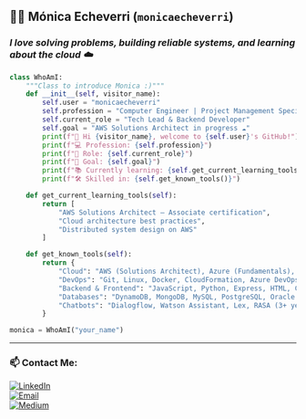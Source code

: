 
## 👩‍💻 Mónica Echeverri (`monicaecheverri`)

### *I love solving problems, building reliable systems, and learning about the cloud ☁️*

```python
class WhoAmI:
    """Class to introduce Monica :)"""
    def __init__(self, visitor_name):
        self.user = "monicaecheverri"
        self.profession = "Computer Engineer | Project Management Specialist"
        self.current_role = "Tech Lead & Backend Developer"
        self.goal = "AWS Solutions Architect in progress ☁️"
        print(f"👋 Hi {visitor_name}, welcome to {self.user}'s GitHub!")
        print(f"💻 Profession: {self.profession}")
        print(f"🚀 Role: {self.current_role}")
        print(f"🎯 Goal: {self.goal}")
        print(f"📚 Currently learning: {self.get_current_learning_tools()}")
        print(f"🛠️ Skilled in: {self.get_known_tools()}")

    def get_current_learning_tools(self):
        return [
            "AWS Solutions Architect – Associate certification",
            "Cloud architecture best practices",
            "Distributed system design on AWS"
        ]

    def get_known_tools(self):
        return {
            "Cloud": "AWS (Solutions Architect), Azure (Fundamentals), GCP (basics)",
            "DevOps": "Git, Linux, Docker, CloudFormation, Azure DevOps, SonarQube",
            "Backend & Frontend": "JavaScript, Python, Express, HTML, CSS",
            "Databases": "DynamoDB, MongoDB, MySQL, PostgreSQL, Oracle SQL",
            "Chatbots": "Dialogflow, Watson Assistant, Lex, RASA (3+ years)"
        }

monica = WhoAmI("your_name")
```

---

### 📫 Contact Me:

[![LinkedIn](https://img.shields.io/badge/LinkedIn-blue?logo=linkedin&logoColor=white)](https://www.linkedin.com/in/monica-echeverri-torres/)  
[![Email](https://img.shields.io/badge/Email-monica%40example.com-red?logo=gmail&logoColor=white)](mailto:monica.echeverrt@gmail.com)  
[![Medium](https://img.shields.io/badge/GitHub-%40monicaecheverri-black?logo=github)](https://medium.com/@monica-echeverrt)
